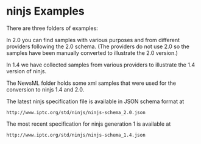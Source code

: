 # ninjs Examples

There are three folders of examples:

In 2.0 you can find samples with various purposes and from different providers following the 2.0 schema.
(The providers do not use 2.0 so the samples have been manually converted to illustrate the 2.0 version.)

In 1.4 we have collected samples from various providers to illustrate the 1.4 version of ninjs.

The NewsML folder holds some xml samples that were used for the conversion to ninjs 1.4 and 2.0.


The latest ninjs specification file is available in JSON schema format at

    http://www.iptc.org/std/ninjs/ninjs-schema_2.0.json

The most recent specification for ninjs generation 1 is available at

    http://www.iptc.org/std/ninjs/ninjs-schema_1.4.json
